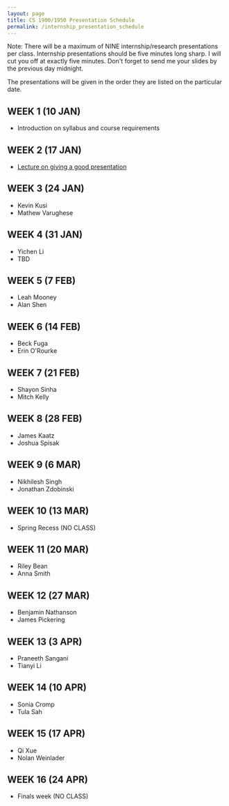 ```yaml
---
layout: page
title: CS 1900/1950 Presentation Schedule
permalink: /internship_presentation_schedule
---
```


Note: There will be a maximum of NINE internship/research presentations per class. Internship presentations should be five minutes long sharp.  I will cut you off at exactly five minutes.  Don't forget to send me your slides by the previous day midnight.

The presentations will be given in the order they are listed on the particular date.

## WEEK 1 (10 JAN)

* Introduction on syllabus and course requirements

## WEEK 2 (17 JAN)

* [Lecture on giving a good presentation]({{site.baseurl}}/lectures/lecture-on-presentations-internship.pdf)

## WEEK 3 (24 JAN)
  
* Kevin Kusi
* Mathew Varughese

## WEEK 4 (31 JAN)

* Yichen Li
* TBD

## WEEK 5 (7 FEB)

* Leah Mooney
* Alan Shen

## WEEK 6 (14 FEB)

* Beck Fuga
* Erin O'Rourke

## WEEK 7 (21 FEB)

* Shayon Sinha
* Mitch Kelly

## WEEK 8 (28 FEB)

* James Kaatz
* Joshua Spisak

## WEEK 9 (6 MAR)

* Nikhilesh Singh
* Jonathan Zdobinski

## WEEK 10 (13 MAR)

* Spring Recess (NO CLASS)

## WEEK 11 (20 MAR)

* Riley Bean  
* Anna Smith

## WEEK 12 (27 MAR)

* Benjamin Nathanson
* James Pickering

## WEEK 13 (3 APR)

* Praneeth Sangani
* Tianyi Li

## WEEK 14 (10 APR)

* Sonia Cromp
* Tula Sah

## WEEK 15 (17 APR)

* Qi Xue
* Nolan Weinlader

## WEEK 16 (24 APR)

* Finals week (NO CLASS)
